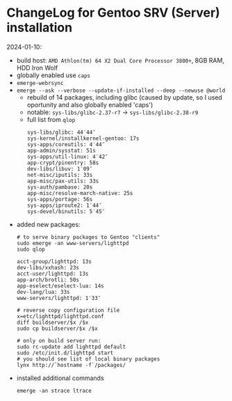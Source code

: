 # ChangeLog for Gentoo SRV (Server) installation

2024-01-10:
* build host: `AMD Athlon(tm) 64 X2 Dual Core Processor 3800+`, 8GB RAM, HDD Iron Wolf
* globally enabled use `caps`
* `emerge-webrsync`
* `emerge --ask --verbose --update-if-installed --deep --newuse @world`
  - rebuild of 14 packages, including glibc (caused by update, so I used oportunity
    and also globally enabled 'caps')
  - notable: `sys-libs/glibc-2.37-r7` ->  `sys-libs/glibc-2.38-r9`
  - full list from `qlop`
    ```
    sys-libs/glibc: 44′44″
    sys-kernel/installkernel-gentoo: 17s
    sys-apps/coreutils: 4′44″
    app-admin/sysstat: 51s
    sys-apps/util-linux: 4′42″
    app-crypt/pinentry: 58s
    dev-libs/libuv: 1′09″
    net-misc/iputils: 33s
    app-misc/pax-utils: 33s
    sys-auth/pambase: 20s
    app-misc/resolve-march-native: 25s
    sys-apps/portage: 56s
    sys-apps/iproute2: 1′44″
    sys-devel/binutils: 5′45″
    ``` 
* added new packages:
  ```shell
  # to serve binary packages to Gentoo "clients"
  sudo emerge -an www-servers/lighttpd
  sudo qlop

  acct-group/lighttpd: 13s
  dev-libs/xxhash: 23s
  acct-user/lighttpd: 13s
  app-arch/brotli: 50s
  app-eselect/eselect-lua: 14s
  dev-lang/lua: 33s
  www-servers/lighttpd: 1′33″

  # reverse copy configuration file
  x=etc/lighttpd/lighttpd.conf
  diff buildserver/$x /$x
  sudo cp buildserver/$x /$x

  # only on build server run:
  sudo rc-update add lighttpd default
  sudo /etc/init.d/lighttpd start
  # you should see list of local binary packages
  lynx http://`hostname -f`/packages/
  ```
* installed additional commands
  ```shell
  emerge -an strace ltrace
  ```

